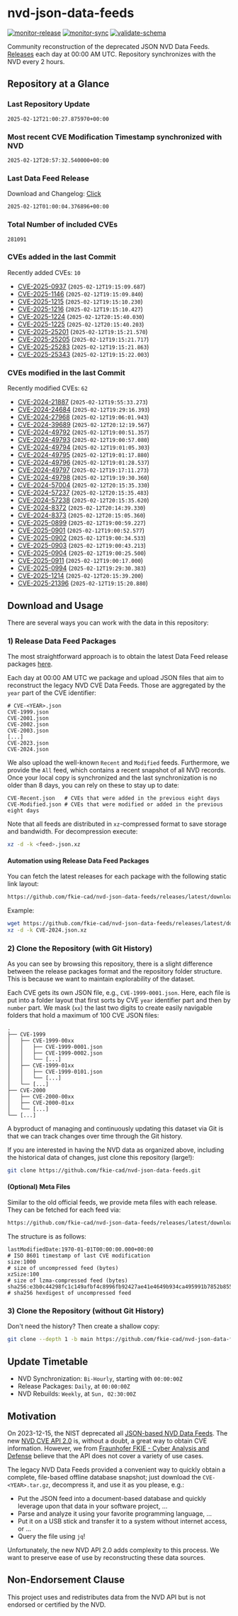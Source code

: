 # nvd-json-data-feeds

[![monitor-release](https://github.com/fkie-cad/nvd-json-data-feeds/actions/workflows/monitor_release.yml/badge.svg)](https://github.com/fkie-cad/nvd-json-data-feeds/actions/workflows/monitor_release.yml)
[![monitor-sync](https://github.com/fkie-cad/nvd-json-data-feeds/actions/workflows/monitor_sync.yml/badge.svg)](https://github.com/fkie-cad/nvd-json-data-feeds/actions/workflows/monitor_sync.yml)
[![validate-schema](https://github.com/fkie-cad/nvd-json-data-feeds/actions/workflows/validate_schema.yml/badge.svg)](https://github.com/fkie-cad/nvd-json-data-feeds/actions/workflows/validate_schema.yml)

Community reconstruction of the deprecated JSON NVD Data Feeds.
[Releases](https://github.com/fkie-cad/nvd-json-data-feeds/releases/latest) each day at 00:00 AM UTC.
Repository synchronizes with the NVD every 2 hours.

## Repository at a Glance

### Last Repository Update

```plain
2025-02-12T21:00:27.875970+00:00
```

### Most recent CVE Modification Timestamp synchronized with NVD

```plain
2025-02-12T20:57:32.540000+00:00
```

### Last Data Feed Release

Download and Changelog: [Click](https://github.com/fkie-cad/nvd-json-data-feeds/releases/latest)

```plain
2025-02-12T01:00:04.376896+00:00
```

### Total Number of included CVEs

```plain
281091
```

### CVEs added in the last Commit

Recently added CVEs: `10`

- [CVE-2025-0937](CVE-2025/CVE-2025-09xx/CVE-2025-0937.json) (`2025-02-12T19:15:09.687`)
- [CVE-2025-1146](CVE-2025/CVE-2025-11xx/CVE-2025-1146.json) (`2025-02-12T19:15:09.840`)
- [CVE-2025-1215](CVE-2025/CVE-2025-12xx/CVE-2025-1215.json) (`2025-02-12T19:15:10.230`)
- [CVE-2025-1216](CVE-2025/CVE-2025-12xx/CVE-2025-1216.json) (`2025-02-12T19:15:10.427`)
- [CVE-2025-1224](CVE-2025/CVE-2025-12xx/CVE-2025-1224.json) (`2025-02-12T20:15:40.030`)
- [CVE-2025-1225](CVE-2025/CVE-2025-12xx/CVE-2025-1225.json) (`2025-02-12T20:15:40.203`)
- [CVE-2025-25201](CVE-2025/CVE-2025-252xx/CVE-2025-25201.json) (`2025-02-12T19:15:21.570`)
- [CVE-2025-25205](CVE-2025/CVE-2025-252xx/CVE-2025-25205.json) (`2025-02-12T19:15:21.717`)
- [CVE-2025-25283](CVE-2025/CVE-2025-252xx/CVE-2025-25283.json) (`2025-02-12T19:15:21.863`)
- [CVE-2025-25343](CVE-2025/CVE-2025-253xx/CVE-2025-25343.json) (`2025-02-12T19:15:22.003`)


### CVEs modified in the last Commit

Recently modified CVEs: `62`

- [CVE-2024-21887](CVE-2024/CVE-2024-218xx/CVE-2024-21887.json) (`2025-02-12T19:55:33.273`)
- [CVE-2024-24684](CVE-2024/CVE-2024-246xx/CVE-2024-24684.json) (`2025-02-12T19:29:16.393`)
- [CVE-2024-27968](CVE-2024/CVE-2024-279xx/CVE-2024-27968.json) (`2025-02-12T19:06:01.943`)
- [CVE-2024-39689](CVE-2024/CVE-2024-396xx/CVE-2024-39689.json) (`2025-02-12T20:12:19.567`)
- [CVE-2024-49792](CVE-2024/CVE-2024-497xx/CVE-2024-49792.json) (`2025-02-12T19:00:51.357`)
- [CVE-2024-49793](CVE-2024/CVE-2024-497xx/CVE-2024-49793.json) (`2025-02-12T19:00:57.080`)
- [CVE-2024-49794](CVE-2024/CVE-2024-497xx/CVE-2024-49794.json) (`2025-02-12T19:01:05.303`)
- [CVE-2024-49795](CVE-2024/CVE-2024-497xx/CVE-2024-49795.json) (`2025-02-12T19:01:17.880`)
- [CVE-2024-49796](CVE-2024/CVE-2024-497xx/CVE-2024-49796.json) (`2025-02-12T19:01:28.537`)
- [CVE-2024-49797](CVE-2024/CVE-2024-497xx/CVE-2024-49797.json) (`2025-02-12T19:17:11.273`)
- [CVE-2024-49798](CVE-2024/CVE-2024-497xx/CVE-2024-49798.json) (`2025-02-12T19:19:30.360`)
- [CVE-2024-57004](CVE-2024/CVE-2024-570xx/CVE-2024-57004.json) (`2025-02-12T20:15:35.330`)
- [CVE-2024-57237](CVE-2024/CVE-2024-572xx/CVE-2024-57237.json) (`2025-02-12T20:15:35.483`)
- [CVE-2024-57238](CVE-2024/CVE-2024-572xx/CVE-2024-57238.json) (`2025-02-12T20:15:35.620`)
- [CVE-2024-8372](CVE-2024/CVE-2024-83xx/CVE-2024-8372.json) (`2025-02-12T20:14:39.330`)
- [CVE-2024-8373](CVE-2024/CVE-2024-83xx/CVE-2024-8373.json) (`2025-02-12T20:15:05.360`)
- [CVE-2025-0899](CVE-2025/CVE-2025-08xx/CVE-2025-0899.json) (`2025-02-12T19:00:59.227`)
- [CVE-2025-0901](CVE-2025/CVE-2025-09xx/CVE-2025-0901.json) (`2025-02-12T19:00:52.577`)
- [CVE-2025-0902](CVE-2025/CVE-2025-09xx/CVE-2025-0902.json) (`2025-02-12T19:00:34.533`)
- [CVE-2025-0903](CVE-2025/CVE-2025-09xx/CVE-2025-0903.json) (`2025-02-12T19:00:43.213`)
- [CVE-2025-0904](CVE-2025/CVE-2025-09xx/CVE-2025-0904.json) (`2025-02-12T19:00:25.500`)
- [CVE-2025-0911](CVE-2025/CVE-2025-09xx/CVE-2025-0911.json) (`2025-02-12T19:00:17.000`)
- [CVE-2025-0994](CVE-2025/CVE-2025-09xx/CVE-2025-0994.json) (`2025-02-12T19:29:30.383`)
- [CVE-2025-1214](CVE-2025/CVE-2025-12xx/CVE-2025-1214.json) (`2025-02-12T20:15:39.200`)
- [CVE-2025-21396](CVE-2025/CVE-2025-213xx/CVE-2025-21396.json) (`2025-02-12T19:15:20.880`)


## Download and Usage

There are several ways you can work with the data in this repository:

### 1) Release Data Feed Packages

The most straightforward approach is to obtain the latest Data Feed release packages [here](https://github.com/fkie-cad/nvd-json-data-feeds/releases/latest).

Each day at 00:00 AM UTC we package and upload JSON files that aim to reconstruct the legacy NVD CVE Data Feeds.
Those are aggregated by the `year` part of the CVE identifier:

```
# CVE-<YEAR>.json
CVE-1999.json
CVE-2001.json
CVE-2002.json
CVE-2003.json
[...]
CVE-2023.json
CVE-2024.json
```

We also upload the well-known `Recent` and `Modified` feeds.
Furthermore, we provide the `All` feed, which contains a recent snapshot of all NVD records.
Once your local copy is synchronized and the last synchronization is no older than 8 days, you can rely on these to stay up to date:

```plain
CVE-Recent.json   # CVEs that were added in the previous eight days
CVE-Modified.json # CVEs that were modified or added in the previous eight days
```

Note that all feeds are distributed in `xz`-compressed format to save storage and bandwidth.
For decompression execute:

```sh
xz -d -k <feed>.json.xz
```

#### Automation using Release Data Feed Packages

You can fetch the latest releases for each package with the following static link layout:

```sh
https://github.com/fkie-cad/nvd-json-data-feeds/releases/latest/download/CVE-<YEAR>.json.xz
```

Example:

```sh
wget https://github.com/fkie-cad/nvd-json-data-feeds/releases/latest/download/CVE-2024.json.xz
xz -d -k CVE-2024.json.xz
```

### 2) Clone the Repository (with Git History)

As you can see by browsing this repository, there is a slight difference between the release packages format and the repository folder structure.
This is because we want to maintain explorability of the dataset.

Each CVE gets its own JSON file, e.g., `CVE-1999-0001.json`.
Here, each file is put into a folder layout that first sorts by CVE `year` identifier part and then by `number` part.
We mask (`xx`) the last two digits to create easily navigable folders that hold a maximum of 100 CVE JSON files:

```plain
.
├── CVE-1999
│   ├── CVE-1999-00xx
│   │   ├── CVE-1999-0001.json
│   │   ├── CVE-1999-0002.json
│   │   └── [...]
│   ├── CVE-1999-01xx
│   │   ├── CVE-1999-0101.json
│   │   └── [...]
│   └── [...]
├── CVE-2000
│   ├── CVE-2000-00xx
│   ├── CVE-2000-01xx
│   └── [...]
└── [...]
```

A byproduct of managing and continuously updating this dataset via Git is that we can track changes over time through the Git history.

If you are interested in having the NVD data as organized above, including the historical data of changes, just clone this repository (large!):

```sh
git clone https://github.com/fkie-cad/nvd-json-data-feeds.git
```

#### (Optional) Meta Files

Similar to the old official feeds, we provide meta files with each release. They can be fetched for each feed via:

```sh
https://github.com/fkie-cad/nvd-json-data-feeds/releases/latest/download/CVE-<YEAR>.meta
```

The structure is as follows:

```plain
lastModifiedDate:1970-01-01T00:00:00.000+00:00                          # ISO 8601 timestamp of last CVE modification
size:1000                                                               # size of uncompressed feed (bytes)
xzSize:100                                                              # size of lzma-compressed feed (bytes)
sha256:e3b0c44298fc1c149afbf4c8996fb92427ae41e4649b934ca495991b7852b855 # sha256 hexdigest of uncompressed feed
```

### 3) Clone the Repository (without Git History)

Don't need the history? Then create a shallow copy:

```sh
git clone --depth 1 -b main https://github.com/fkie-cad/nvd-json-data-feeds.git
```


## Update Timetable

* NVD Synchronization: `Bi-Hourly`, starting with `00:00:00Z`
* Release Packages: `Daily`, at `00:00:00Z`
* NVD Rebuilds: `Weekly`, at `Sun, 02:30:00Z`


## Motivation

On 2023-12-15, the NIST deprecated all [JSON-based NVD Data Feeds](https://nvd.nist.gov/vuln/data-feeds#divRetirementBanner-1).
The new [NVD CVE API 2.0](https://nvd.nist.gov/developers/vulnerabilities) is, without a doubt, a great way to obtain CVE information.
However, we from [Fraunhofer FKIE - Cyber Analysis and Defense](https://www.fkie.fraunhofer.de/en/departments/cad.html) believe that the API does not cover a variety of use cases.

The legacy NVD Data Feeds provided a convenient way to quickly obtain a complete, file-based offline database snapshot; just download the `CVE-<YEAR>.tar.gz`, decompress it, and use it as you please, e.g.:

- Put the JSON feed into a document-based database and quickly leverage upon that data in your software project, ...
- Parse and analyze it using your favorite programming language, ...
- Put it on a USB stick and transfer it to a system without internet access, or ...
- Query the file using `jq`!

Unfortunately, the new NVD API 2.0 adds complexity to this process.
We want to preserve ease of use by reconstructing these data sources.

## Non-Endorsement Clause

This project uses and redistributes data from the NVD API but is not endorsed or certified by the NVD.